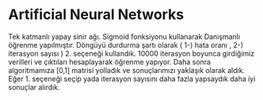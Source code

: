 # Artificial Neural Networks

Tek katmanlı yapay sinir ağı.
Sigmoid fonksiyonu kullanarak Danışmanlı öğrenme yapılmıştır.
Döngüyü durdurma şartı olarak ( 1-) hata oranı , 2-) iterasyon sayısı ) 2. seçeneği kullandık.
10000 iterasyon boyunca girdiğimiz verilleri ve çıktıları hesaplayarak öğrenme yapıyor.
Daha sonra algoritmamıza [0,1] matrisi yolladık ve sonuçlarımızı yaklaşık olarak aldık.
Eğer 1. seçeneği seçip yada iterasyon sayısını daha fazla yapsaydık daha iyi sonuçlar alırdık.
